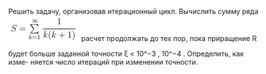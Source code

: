 Решить задачу, организовав итерационный цикл. Вычислить сумму ряда
![img.png](img.png)
расчет продолжать до тех пор, пока приращение R

будет больше заданной точности ξ < 10^−3 , 10^−4 . Определить, как изме-
няется число итераций при изменении точности.